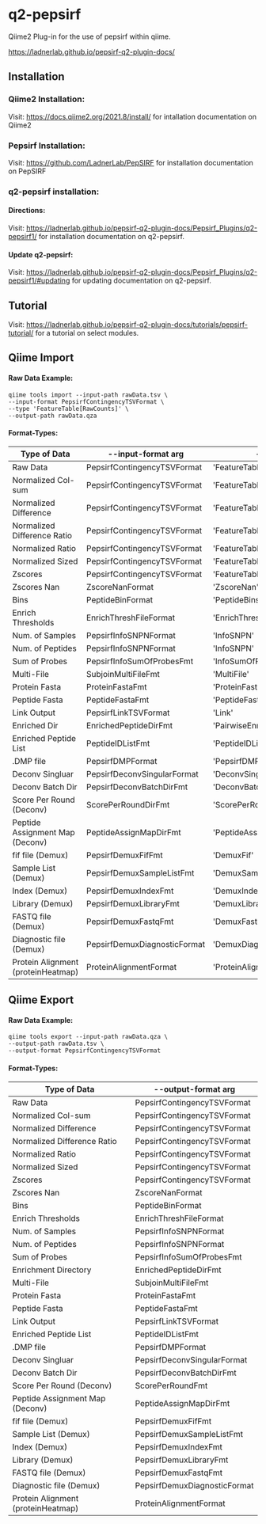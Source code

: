 # q2-pepsirf
Qiime2 Plug-in for the use of pepsirf within qiime.

https://ladnerlab.github.io/pepsirf-q2-plugin-docs/

## Installation

### Qiime2 Installation:

Visit: https://docs.qiime2.org/2021.8/install/ for intallation documentation on Qiime2

### Pepsirf Installation:

Visit: https://github.com/LadnerLab/PepSIRF for installation documentation on PepSIRF

### q2-pepsirf installation:

#### Directions:

Visit: https://ladnerlab.github.io/pepsirf-q2-plugin-docs/Pepsirf_Plugins/q2-pepsirf1/ for installation documentation on q2-pepsirf.

#### Update q2-pepsirf:

Visit: https://ladnerlab.github.io/pepsirf-q2-plugin-docs/Pepsirf_Plugins/q2-pepsirf1/#updating for updating documentation on q2-pepsirf.

## Tutorial

Visit: https://ladnerlab.github.io/pepsirf-q2-plugin-docs/tutorials/pepsirf-tutorial/ for a tutorial on select modules.

## Qiime Import
#### Raw Data Example:
```
qiime tools import --input-path rawData.tsv \
--input-format PepsirfContingencyTSVFormat \
--type 'FeatureTable[RawCounts]' \
--output-path rawData.qza
```

#### Format-Types:
| Type of Data | --input-format arg | --type arg |
| --- | --- | --- |
| Raw Data | PepsirfContingencyTSVFormat | 'FeatureTable[RawCounts]' |
| Normalized Col-sum | PepsirfContingencyTSVFormat | 'FeatureTable[Normed]' |
| Normalized Difference | PepsirfContingencyTSVFormat | 'FeatureTable[NormedDifference]' |
| Normalized Difference Ratio | PepsirfContingencyTSVFormat | 'FeatureTable[NormedDiffRatio]' |
| Normalized Ratio | PepsirfContingencyTSVFormat | 'FeatureTable[NormedRatio]' |
| Normalized Sized | PepsirfContingencyTSVFormat | 'FeatureTable[NormedSized]' |
| Zscores | PepsirfContingencyTSVFormat | 'FeatureTable[Zscore]' |
| Zscores Nan | ZscoreNanFormat | 'ZscoreNan' |
| Bins | PeptideBinFormat | 'PeptideBins' |
| Enrich Thresholds | EnrichThreshFileFormat | 'EnrichThresh' |
| Num. of Samples | PepsirfInfoSNPNFormat | 'InfoSNPN' |
| Num. of Peptides | PepsirfInfoSNPNFormat | 'InfoSNPN' |
| Sum of Probes | PepsirfInfoSumOfProbesFmt | 'InfoSumOfProbes' | 
| Multi-File | SubjoinMultiFileFmt | 'MultiFile' |
| Protein Fasta | ProteinFastaFmt | 'ProteinFasta' |
| Peptide Fasta | PeptideFastaFmt | 'PeptideFasta' |
| Link Output | PepsirfLinkTSVFormat | 'Link' |
| Enriched Dir | EnrichedPeptideDirFmt | 'PairwiseEnrichment' |
| Enriched Peptide List | PeptideIDListFmt | 'PeptideIDList' |
| .DMP file | PepsirfDMPFormat | 'PepsirfDMP' |
| Deconv Singluar | PepsirfDeconvSingularFormat | 'DeconvSingular' |
| Deconv Batch Dir | PepsirfDeconvBatchDirFmt | 'DeconvBatch' |
| Score Per Round (Deconv) | ScorePerRoundDirFmt | 'ScorePerRound' |
| Peptide Assignment Map (Deconv) | PeptideAssignMapDirFmt | 'PeptideAssignmentMap' |
| fif file (Demux) | PepsirfDemuxFifFmt | 'DemuxFif' |
| Sample List (Demux) | PepsirfDemuxSampleListFmt | 'DemuxSampleList' |
| Index (Demux) | PepsirfDemuxIndexFmt | 'DemuxIndex' |
| Library (Demux) | PepsirfDemuxLibraryFmt | 'DemuxLibrary' |
| FASTQ file (Demux) | PepsirfDemuxFastqFmt | 'DemuxFastq' |
| Diagnostic file (Demux) | PepsirfDemuxDiagnosticFormat | 'DemuxDiagnostic' |
| Protein Alignment (proteinHeatmap) | ProteinAlignmentFormat | 'ProteinAlignment' |


## Qiime Export
#### Raw Data Example:
```
qiime tools export --input-path rawData.qza \
--output-path rawData.tsv \
--output-format PepsirfContingencyTSVFormat
```

#### Format-Types:
| Type of Data | --output-format arg |
| --- | --- |
| Raw Data | PepsirfContingencyTSVFormat |
| Normalized Col-sum | PepsirfContingencyTSVFormat |
| Normalized Difference | PepsirfContingencyTSVFormat |
| Normalized Difference Ratio | PepsirfContingencyTSVFormat |
| Normalized Ratio | PepsirfContingencyTSVFormat |
| Normalized Sized | PepsirfContingencyTSVFormat |
| Zscores | PepsirfContingencyTSVFormat |
| Zscores Nan | ZscoreNanFormat |
| Bins | PeptideBinFormat |
| Enrich Thresholds | EnrichThreshFileFormat |
| Num. of Samples | PepsirfInfoSNPNFormat |
| Num. of Peptides | PepsirfInfoSNPNFormat |
| Sum of Probes | PepsirfInfoSumOfProbesFmt |
| Enrichment Directory | EnrichedPeptideDirFmt |
| Multi-File | SubjoinMultiFileFmt |
| Protein Fasta | ProteinFastaFmt |
| Peptide Fasta | PeptideFastaFmt |
| Link Output | PepsirfLinkTSVFormat |
| Enriched Peptide List | PeptideIDListFmt |
| .DMP file | PepsirfDMPFormat |
| Deconv Singluar | PepsirfDeconvSingularFormat |
| Deconv Batch Dir | PepsirfDeconvBatchDirFmt |
| Score Per Round (Deconv) | ScorePerRoundFmt |
| Peptide Assignment Map (Deconv) | PeptideAssignMapDirFmt |
| fif file (Demux) | PepsirfDemuxFifFmt |
| Sample List (Demux) | PepsirfDemuxSampleListFmt |
| Index (Demux) | PepsirfDemuxIndexFmt |
| Library (Demux) | PepsirfDemuxLibraryFmt |
| FASTQ file (Demux) | PepsirfDemuxFastqFmt |
| Diagnostic file (Demux) | PepsirfDemuxDiagnosticFormat |
| Protein Alignment (proteinHeatmap) | ProteinAlignmentFormat |

